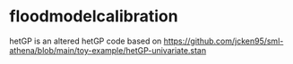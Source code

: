 # floodmodelcalibration

hetGP is an altered hetGP code based on https://github.com/jcken95/sml-athena/blob/main/toy-example/hetGP-univariate.stan

